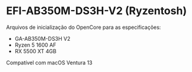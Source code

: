 # EFI-AB350M-DS3H-V2 (Ryzentosh)

Arquivos de inicialização do OpenCore para as especificações:
- GA-AB350M-DS3H V2
- Ryzen 5 1600 AF
- RX 5500 XT 4GB

Compatível com macOS Ventura 13
